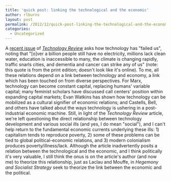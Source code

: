 ```yaml
---
title: 'quick post: linking the technological and the economic'
author: rlburns
layout: post
permalink: /2012/12/quick-post-linking-the-technological-and-the-economic/
categories:
  - Uncategorized
---
```

A [recent issue](http://www.technologyreview.com/featuredstory/429690/why-we-cant-solve-big-problems/) of *[Technology Review](http://www.technologyreview.com/)* asks how technology has "failed us", noting that "\[o\]ver a billion people still have no electricity, millions lack clean water, education is inaccessible to many, the climate is changing rapidly, traffic snarls cities, and dementia and cancer can strike any of us" (note: this quote is from the print edition; doesn't look like it's online). To me, all these relations depend on a link between technology and economy, a link which has been touched on from diverse perspectives. For Marx, technology can become constant capital, replacing humans' variable capital; many feminist scholars have discussed call centers' position within expanding capital markets; Evan Watkins has shown how technology can be mobilized as a cultural signifier of economic relations; and Castells, Bell, and others have talked about the ways technology is ushering in a post-industrial economic machine. Still, in light of the *Technology Review* article, we're left questioning the direct relationship between technology development and various social ills (and yes, I do mean "social"), and I can't help return to the fundamental economic currents underlying these ills: 1) capitalism tends to reproduce poverty, 2) some of these problems can be tied to global political-economic relations, and 3) modern colonialism produces poverty/illness/lack. Although the article inadvertently posits a relation between the technological and the economic, and I think politically it's very valuable, I still think the onus is on the article's author (and now me) to theorize this relationship, just as Laclau and Mouffe, in *Hegemony and Socialist Strategy* seek to theorize the link between the economic and the political.